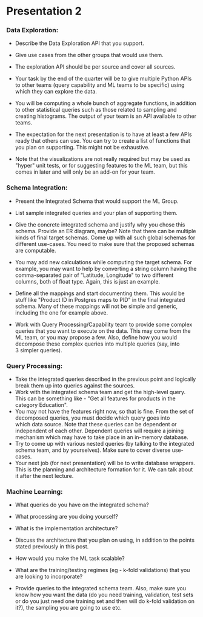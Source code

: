 # Presentation 2 

### Data Exploration: 
* Describe the Data Exploration API that you support. 
* Give use cases from the other groups that would use them. 
* The exploration API should be per source and cover all sources.

* Your task by the end of the quarter will be to give multiple Python APIs to other teams (query capability and ML teams to be specific) using which they can explore the data. 
* You will be computing a whole bunch of aggregate functions, in addition to other statistical queries such as those related to sampling and creating histograms. The output of your team is an API available to other teams.
* The expectation for the next presentation is to have at least a few APIs ready that others can use. You can try to create a list of functions that you plan on supporting. This might not be exhaustive.
* Note that the visualizations are not really required but may be used as "hyper" unit tests, or for suggesting features to the ML team, but this comes in later and will only be an add-on for your team.

### Schema Integration: 
* Present the Integrated Schema that would support the ML Group. 
* List sample integrated queries and your plan of supporting them.

* Give the concrete integrated schema and justify why you chose this schema. Provide an ER diagram, maybe? Note that there can be multiple kinds of final target schemas. Come up with all such global schemas for different use-cases. You need to make sure that the proposed schemas are computable.
* You may add new calculations while computing the target schema. For example, you may want to help by converting a string column having the comma-separated pair of "Latitude, Longitude" to two different columns, both of float type. Again, this is just an example.
* Define all the mappings and start documenting them. This would be stuff like "Product ID in Postgres maps to PID" in the final integrated schema. Many of these mappings will not be simple and generic, including the one for example above.
* Work with Query Processing/Capability team to provide some complex queries that you want to execute on the data. This may come from the ML team, or you may propose a few. Also, define how you would decompose these complex queries into multiple queries (say, into 3 simpler queries).

### Query Processing: 
* Take the integrated queries described in the previous point and logically break them up into queries against the sources.
* Work with the integrated schema team and get the high-level query. This can be something like - "Get all features for products in the category Education".
* You may not have the features right now, so that is fine. From the set of decomposed queries, you must decide which query goes into which data source. Note that these queries can be dependent or independent of each other. Dependent queries will require a joining mechanism which may have to take place in an in-memory database. 
* Try to come up with various nested queries (by talking to the integrated schema team, and by yourselves). Make sure to cover diverse use-cases.
* Your next job (for next presentation) will be to write database wrappers. This is the planning and architecture formation for it. We can talk about it after the next lecture. 

### Machine Learning: 
* What queries do you have on the integrated schema? 
* What processing are you doing yourself? 
* What is the implementation architecture?

* Discuss the architecture that you plan on using, in addition to the points stated previously in this post.
* How would you make the ML task scalable?
* What are the training/testing regimes (eg - k-fold validations) that you are looking to incorporate?
* Provide queries to the integrated schema team. Also, make sure you know how you want the data (do you need training, validation, test sets or do you just need one training set and then will do k-fold validation on it?), the sampling you are going to use etc.

